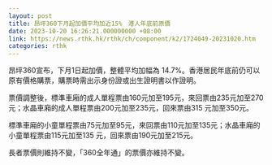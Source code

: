 ```yaml
---
layout: post
title: 昂坪360下月起加價平均加近15%　港人年底前原價
date: 2023-10-20 16:26:21.000000000 +08:00
link: https://news.rthk.hk/rthk/ch/component/k2/1724049-20231020.htm
categories: rthk
---
```


昂坪360宣布，下月1日起加價，整體平均加幅為 14.7%。香港居民年底前仍可以原有價格購票，購票時需出示身份證或出生證明書以作證明。

票價調整後，標準車廂的成人單程票由160元加至195元，來回票由235元加至270元；水晶車廂的成人單程票由200元加至235元，回來票由315 元加至350元。

標準車廂的小童單程票由75元加至95元，來回票由110元加至135元；水晶車廂的小童單程票由115元加至135 元，回來票由190元加至215元。

長者票價則維持不變，「360全年通」的票價亦維持不變。

